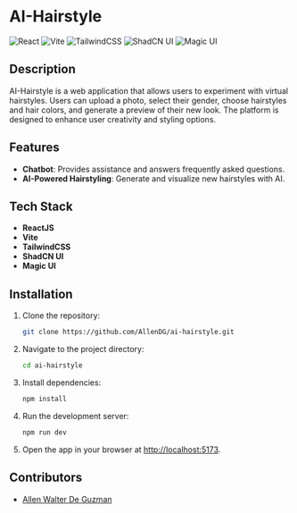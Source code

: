 # AI-Hairstyle

![React](https://img.shields.io/badge/React-20232A?style=for-the-badge&logo=react&logoColor=61DAFB)
![Vite](https://img.shields.io/badge/Vite-646CFF?style=for-the-badge&logo=vite&logoColor=FFD62E)
![TailwindCSS](https://img.shields.io/badge/TailwindCSS-06B6D4?style=for-the-badge&logo=tailwindcss&logoColor=white)
![ShadCN UI](https://img.shields.io/badge/ShadCN_UI-000000?style=for-the-badge&logo=shadcn&logoColor=white)
![Magic UI](https://img.shields.io/badge/Magic_UI-8A2BE2?style=for-the-badge)

## Description
AI-Hairstyle is a web application that allows users to experiment with virtual hairstyles. Users can upload a photo, select their gender, choose hairstyles and hair colors, and generate a preview of their new look. The platform is designed to enhance user creativity and styling options.

## Features
- **Chatbot**: Provides assistance and answers frequently asked questions.
- **AI-Powered Hairstyling**: Generate and visualize new hairstyles with AI.

## Tech Stack
- **ReactJS**
- **Vite**
- **TailwindCSS**
- **ShadCN UI**
- **Magic UI**

## Installation
1. Clone the repository:
   ```bash
   git clone https://github.com/AllenDG/ai-hairstyle.git
   ```
2. Navigate to the project directory:
   ```bash
   cd ai-hairstyle
   ```
3. Install dependencies:
   ```bash
   npm install
   ```
4. Run the development server:
   ```bash
   npm run dev
   ```
5. Open the app in your browser at [http://localhost:5173](http://localhost:5173).

## Contributors
- [Allen Walter De Guzman](https://github.com/AllenDG)


